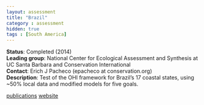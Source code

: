 ```yaml
---
layout: assessment
title: "Brazil"
category : assessment
hidden: true
tags : [South America]
---
```


**Status**: Completed (2014)  
**Leading group**: National Center for Ecological Assessment and Synthesis at UC Santa Barbara and Conservation International  
**Contact**: Erich J Pacheco (epacheco at conservation.org)    
**Description**: Test of the OHI framework for Brazil’s 17 coastal states, using ~50% local data and modified models for five goals.

[publications](/resources/publications#brazil)
<a href="www.oceanhealthindex.org/ohi-plus/brazil-assessment-en" target="_blank">website</a>
